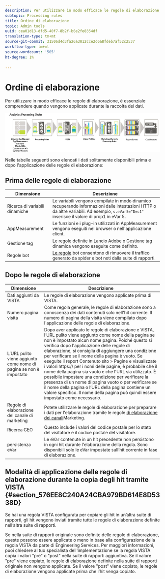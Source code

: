 ```yaml
---
description: Per utilizzare in modo efficace le regole di elaborazione, è essenziale comprendere quando vengono applicate durante la raccolta dei dati.
subtopic: Processing rules
title: Ordine di elaborazione
topic: Admin tools
uuid: cea01d13-dfd5-40f7-8b2f-b6e2fe8354df
translation-type: tm+mt
source-git-commit: 31506d4d3fa26a3012cce2c6a8fdeb7af52c2537
workflow-type: tm+mt
source-wordcount: '505'
ht-degree: 1%

---
```



# Ordine di elaborazione

Per utilizzare in modo efficace le regole di elaborazione, è essenziale comprendere quando vengono applicate durante la raccolta dei dati.

![](assets/analytics_processing_order_test.png)

Nelle tabelle seguenti sono elencati i dati solitamente disponibili prima e dopo l&#39;applicazione delle regole di elaborazione:

## Prima delle regole di elaborazione

| Dimensione | Descrizione |
|--- |--- |
| Ricerca di variabili dinamiche | Le variabili vengono compilate in modo dinamico recuperando informazioni dalle intestazioni HTTP o da altre variabili. Ad esempio, `s.eVar5="D=c1"` inserisce il valore di prop1 in  eVar 5. |
| AppMeasurement | Le funzioni e i plug-in utilizzati in AppMeasurement vengono eseguiti nel browser o nell&#39;applicazione client. |
| Gestione tag | Le regole definite in Lancio  Adobe o Gestione tag dinamica vengono eseguite come definito. |
| Regole bot | [Le regole](/help/admin/admin/bot-removal/bot-rules.md) bot consentono di rimuovere il traffico generato da spider e bot noti dalla suite di rapporti. |

## Dopo le regole di elaborazione

| Dimensione | Descrizione |
|--- |--- |
| Dati aggiunti da VISTA | Le regole di elaborazione vengono applicate prima di VISTA. |
| Numero pagina visita | Come regola generale, le regole di elaborazione sono a conoscenza dei dati contenuti solo nell&#39;hit corrente. Il numero di pagina della visita viene compilato dopo l&#39;applicazione delle regole di elaborazione. |
| L’URL pulito viene aggiunto come nome di pagina se non è impostato | Dopo aver applicato le regole di elaborazione e VISTA, l’URL pulito viene aggiunto come nome della pagina se non è impostato alcun nome pagina. Poiché questo si verifica dopo l&#39;applicazione delle regole di elaborazione, si consiglia di aggiungere una condizione per verificare se il nome della pagina è vuoto.  Se eseguite il report Contenuto sito > Pagine e visualizzate i valori https:// per i nomi delle pagine, è probabile che il nome della pagina sia vuoto e che l&#39;URL sia utilizzato.  È possibile impostare una condizione per verificare la presenza di un nome di pagina vuoto o per verificare se il nome della pagina o l’URL della pagina contiene un valore specifico. Il nome della pagina può quindi essere impostato come necessario. |
| Regole di elaborazione del canale di marketing | Potete utilizzare le regole di elaborazione per preparare i dati per l&#39;elaborazione tramite le regole [di elaborazione dei canali](https://docs.adobe.com/content/help/en/analytics/components/marketing-channels/c-rules.html)Marketing. |
| Ricerca GEO | Questo include i valori del codice postale per lo stato del visitatore e il codice postale del visitatore. |
| persistenza eVar | Le eVar contenute in un hit precedente non persistono in ogni hit durante l&#39;elaborazione della regola. Sono disponibili solo le eVar impostate sull’hit corrente in fase di elaborazione. |

## Modalità di applicazione delle regole di elaborazione durante la copia degli hit tramite VISTA {#section_576EE8C240A24CBA979BD614E8D5338D}

Se hai una regola VISTA configurata per copiare gli hit in un’altra suite di rapporti, gli hit vengono inviati tramite tutte le regole di elaborazione definite nell’altra suite di rapporti.

Se nella suite di rapporti originale sono definite delle regole di elaborazione, queste possono essere applicate o meno in base alla configurazione della regola VISTA da parte di Engineering Services. Per maggiori informazioni, puoi chiedere al tuo specialista dell&#39;implementazione se la regola VISTA copia i valori &quot;pre&quot; o &quot;post&quot; nella suite di rapporti aggiuntiva. Se il valore &quot;pre&quot; viene copiato, le regole di elaborazione definite nella suite di rapporti originale non vengono applicate. Se il valore &quot;post&quot; viene copiato, le regole di elaborazione vengono applicate prima che l’hit venga copiato.
